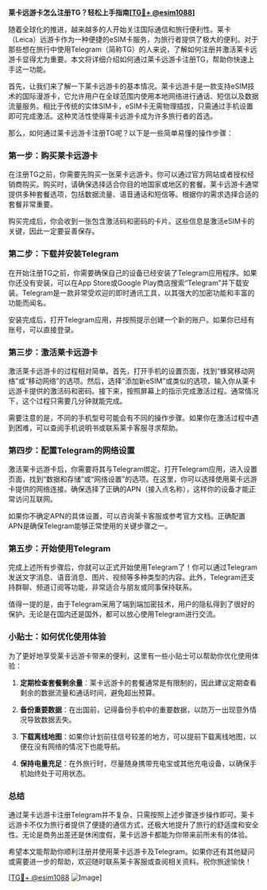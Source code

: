 **莱卡远游卡怎么注册TG？轻松上手指南[[TG💪+ @esim1088](https://t.me/s/esim1088)]**

随着全球化的推进，越来越多的人开始关注国际通信和旅行便利性。莱卡（Leica）远游卡作为一种便捷的eSIM卡服务，为旅行者提供了极大的便利。对于那些想在旅行中使用Telegram（简称TG）的人来说，了解如何注册并激活莱卡远游卡显得尤为重要。本文将详细介绍如何通过莱卡远游卡注册TG，帮助你快速上手这一功能。

首先，让我们来了解一下莱卡远游卡的基本情况。莱卡远游卡是一款支持eSIM技术的国际漫游卡，它允许用户在全球范围内使用本地网络进行通话、短信以及数据流量服务。相比于传统的实体SIM卡，eSIM卡无需物理插拔，只需通过手机设置即可完成激活。这种灵活性使得莱卡远游卡成为许多旅行者的首选。

那么，如何通过莱卡远游卡注册TG呢？以下是一些简单易懂的操作步骤：

### 第一步：购买莱卡远游卡

在注册TG之前，你需要先购买一张莱卡远游卡。你可以通过官方网站或者授权经销商购买。购买时，请确保选择适合你目的地国家或地区的套餐。莱卡远游卡通常提供多种套餐选项，包括数据流量、语音通话和短信等。根据你的需求选择合适的套餐非常重要。

购买完成后，你会收到一张包含激活码和密码的卡片。这些信息是激活eSIM卡的关键，因此一定要妥善保存。

### 第二步：下载并安装Telegram

在开始注册TG之前，你需要确保自己的设备已经安装了Telegram应用程序。如果你还没有安装，可以在App Store或Google Play商店搜索“Telegram”并下载安装。Telegram是一款非常受欢迎的即时通讯工具，以其强大的加密功能和丰富的功能而闻名。

安装完成后，打开Telegram应用，并按照提示创建一个新的账户。如果你已经有账号，可以直接登录。

### 第三步：激活莱卡远游卡

激活莱卡远游卡的过程相对简单。首先，打开手机的设置页面，找到“蜂窝移动网络”或“移动网络”的选项。然后，选择“添加新eSIM”或类似的选项，输入你从莱卡远游卡提供的激活码和密码。接下来，按照屏幕上的指示完成激活过程。通常情况下，这个过程只需要几分钟就能完成。

需要注意的是，不同的手机型号可能会有不同的操作步骤。如果你在激活过程中遇到困难，可以查阅手机说明书或联系莱卡客服寻求帮助。

### 第四步：配置Telegram的网络设置

激活莱卡远游卡后，你需要将其与Telegram绑定。打开Telegram应用，进入设置页面，找到“数据和存储”或“网络设置”的选项。在这里，你可以选择使用莱卡远游卡提供的网络连接。确保选择了正确的APN（接入点名称），这样你的设备才能正常访问互联网。

如果你不确定APN的具体设置，可以咨询莱卡客服或参考官方文档。正确配置APN是确保Telegram能够正常使用的关键步骤之一。

### 第五步：开始使用Telegram

完成上述所有步骤后，你就可以正式开始使用Telegram了！你可以通过Telegram发送文字消息、语音消息、图片、视频等多种类型的内容。此外，Telegram还支持群聊、频道订阅等功能，非常适合与朋友或同事保持联系。

值得一提的是，由于Telegram采用了端到端加密技术，用户的隐私得到了很好的保护。无论是在国内还是国外，都可以放心使用Telegram进行交流。

### 小贴士：如何优化使用体验

为了更好地享受莱卡远游卡带来的便利，这里有一些小贴士可以帮助你优化使用体验：

1. **定期检查套餐剩余量**：莱卡远游卡的套餐通常是有限制的，因此建议定期查看剩余的数据流量和通话时间，避免超出预算。
   
2. **备份重要数据**：在出国前，记得备份手机中的重要数据，以防万一出现意外情况导致数据丢失。

3. **下载离线地图**：如果你计划前往信号较差的地方，可以提前下载离线地图，以便在没有网络的情况下也能导航。

4. **保持电量充足**：在外旅行时，尽量随身携带充电宝或其他充电设备，以确保手机始终处于可用状态。

### 总结

通过莱卡远游卡注册Telegram并不复杂，只需按照上述步骤逐步操作即可。莱卡远游卡不仅为旅行者提供了便捷的通信方式，还极大地提升了旅行的舒适度和安全性。无论是商务出差还是休闲度假，莱卡远游卡都能为你带来前所未有的体验。

希望本文能帮助你顺利注册并使用莱卡远游卡及Telegram。如果你还有其他疑问或需要进一步的帮助，欢迎随时联系莱卡客服或查阅相关资料。祝你旅途愉快！

[[TG💪+ @esim1088](https://t.me/s/esim1088) ![Image](https://i.postimg.cc/4NQfJmqS/Snipaste-2025-05-13-00-14-12.png)]